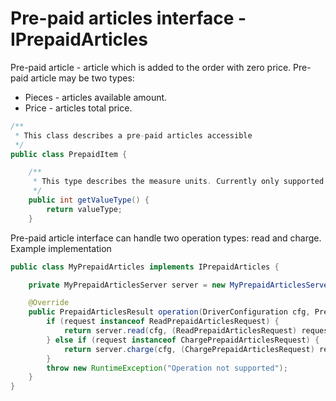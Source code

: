 # Pre-paid articles interface - IPrepaidArticles

Pre-paid article - article which is added to the order with zero price.
Pre-paid article may be two types:
- Pieces - articles available amount. 
- Price - articles total price.
```java
/**
 * This class describes a pre-paid articles accessible
 */
public class PrepaidItem {

	/**
	 * This type describes the measure units. Currently only supported value is "0" (pieces)<br>
	 */
	public int getValueType() {
		return valueType;
	}
```
Pre-paid article interface can handle two operation types: read and charge.
Example implementation
```java
public class MyPrepaidArticles implements IPrepaidArticles {

	private MyPrepaidArticlesServer server = new MyPrepaidArticlesServer();

	@Override
	public PrepaidArticlesResult operation(DriverConfiguration cfg, PrepaidArticlesRequest request) {
		if (request instanceof ReadPrepaidArticlesRequest) {
			return server.read(cfg, (ReadPrepaidArticlesRequest) request);
		} else if (request instanceof ChargePrepaidArticlesRequest) {
			return server.charge(cfg, (ChargePrepaidArticlesRequest) request);
		}
		throw new RuntimeException("Operation not supported");
	}
}
```